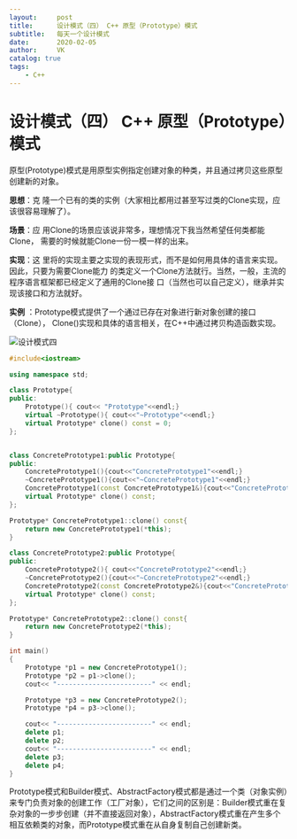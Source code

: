 ```yaml
---
layout:     post
title:      设计模式（四） C++ 原型（Prototype）模式
subtitle:   每天一个设计模式
date:       2020-02-05
author:     VK
catalog: true
tags:
    - C++
---
```


# 设计模式（四） C++ 原型（Prototype）模式

原型(Prototype)模式是用原型实例指定创建对象的种类，并且通过拷贝这些原型创建新的对象。

**思想**：克 隆一个已有的类的实例（大家相比都用过甚至写过类的Clone实现，应该很容易理解了）。

**场景**：应 用Clone的场景应该说非常多，理想情况下我当然希望任何类都能Clone， 需要的时候就能Clone一份一模一样的出来。

**实现**：这 里将的实现主要之实现的表现形式，而不是如何用具体的语言来实现。因此，只要为需要Clone能力 的类定义一个Clone方法就行。当然，一般，主流的程序语言框架都已经定义了通用的Clone接 口（当然也可以自己定义），继承并实现该接口和方法就好。

**实例** ：Prototype模式提供了一个通过已存在对象进行新对象创建的接口（Clone）， Clone()实现和具体的语言相关，在C++中通过拷贝构造函数实现。

![设计模式四](D:\share\MD文档整理\设计模式四.jpg)

```c++
#include<iostream>

using namespace std;

class Prototype{
public:
	Prototype(){ cout<< "Prototype"<<endl;}
	virtual ~Prototype(){ cout<<"~Prototype"<<endl;}
	virtual Prototype* clone() const = 0;
};


class ConcretePrototype1:public Prototype{
public:
	ConcretePrototype1(){cout<<"ConcretePrototype1"<<endl;}
	~ConcretePrototype1(){cout<<"~ConcretePrototype1"<<endl;}
	ConcretePrototype1(const ConcretePrototype1&){cout<<"ConcretePrototype1 copy"<<endl;}
	virtual Prototype* clone() const;
};

Prototype* ConcretePrototype1::clone() const{
	return new ConcretePrototype1(*this);
}

class ConcretePrototype2:public Prototype{
public:
	ConcretePrototype2(){ cout<<"ConcretePrototype2"<<endl;}
	~ConcretePrototype2(){cout<<"~ConcretePrototype2"<<endl;}
	ConcretePrototype2(const ConcretePrototype2&){cout<<"ConcretePrototype2 copy"<<endl;}
	virtual Prototype* clone() const;
};

Prototype* ConcretePrototype2::clone() const{
	return new ConcretePrototype2(*this);
}

int main()
{
	Prototype *p1 = new ConcretePrototype1();
	Prototype *p2 = p1->clone();
	cout<< "------------------------" << endl;

	Prototype *p3 = new ConcretePrototype2();
	Prototype *p4 = p3->clone();

	cout<< "------------------------" << endl;
	delete p1;
	delete p2;
	cout<< "------------------------" << endl;
	delete p3;
	delete p4;
}
```

Prototype模式和Builder模式、AbstractFactory模式都是通过一个类（对象实例）来专门负责对象的创建工作（工厂对象），它们之间的区别是：Builder模式重在复杂对象的一步步创建（并不直接返回对象），AbstractFactory模式重在产生多个相互依赖类的对象，而Prototype模式重在从自身复制自己创建新类。